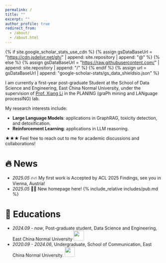 ```yaml
---
permalink: /
title: ""
excerpt: ""
author_profile: true
redirect_from: 
  - /about/
  - /about.html
---
```


{% if site.google_scholar_stats_use_cdn %}
{% assign gsDataBaseUrl = "https://cdn.jsdelivr.net/gh/" | append: site.repository | append: "@" %}
{% else %}
{% assign gsDataBaseUrl = "https://raw.githubusercontent.com/" | append: site.repository | append: "/" %}
{% endif %}
{% assign url = gsDataBaseUrl | append: "google-scholar-stats/gs_data_shieldsio.json" %}

<span class='anchor' id='about-me'></span>

I am currently a first-year post-graduate Student at the School of Data Science and Engineering, East China Normal University, under the supervision of [Prof. Xiang Li](https://lixiang3776.github.io/) in the PLANING (graPh mining and LANguage processING) lab.

My research interests include:
- **Large Language Models**: applications in GraphRAG, toxicity detection, and detoxification.
- **Reinforcement Learning**: applications in LLM reasoning.

★★★ Feel free to reach out to me for academic discussions and collaborations!

<span class='anchor' id='publications'></span>

# 🔥 News
- *2025.05* 🔥🔥 My first work is Accepted by ACL 2025 Findings, see you in Vienna, Austria!
- *2025.05* 🥂🥂 New homepage here!
{% include_relative includes/pub.md %}

# 📖 Educations
- *2024.09 - now*, Post-graduate student, Data Science and Engineering, East China Normal University  <img src='./images/logos/ecnu.png' style='width: 2.3em;'>
- *2020.09 - 2024.06*, Undergraduate, School of Communication, East China Normal University.  <img src='./images/logos/ecnu.png' style='width: 2.3em;'>


<!-- # 💬 Invited Talks
- *2021.06*, Lorem ipsum dolor sit amet, consectetur adipiscing elit. Vivamus ornare aliquet ipsum, ac tempus justo dapibus sit amet. 
- *2021.03*, Lorem ipsum dolor sit amet, consectetur adipiscing elit. Vivamus ornare aliquet ipsum, ac tempus justo dapibus sit amet.  \| [\[video\]](https://github.com/) -->


<!-- # 💻 Internships -->
<!-- - *2023.11 - now* NLP Research Intern, NLP Group, Shanghai AI Laboratory <img src='./images/logos/shailab-logo.svg' style='width: 1.90em;'>, Shanghai, China. -->

